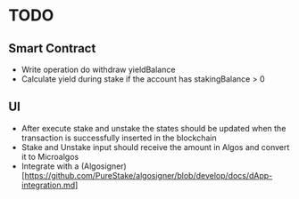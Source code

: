# TODO

## Smart Contract
- Write operation do withdraw yieldBalance
- Calculate yield during stake if the account has stakingBalance > 0

## UI
- After execute stake and unstake the states should be updated when
  the transaction is successfully inserted in the blockchain
- Stake and Unstake input should receive the amount in Algos and
  convert it to Microalgos
- Integrate with a (Algosigner)[https://github.com/PureStake/algosigner/blob/develop/docs/dApp-integration.md]
